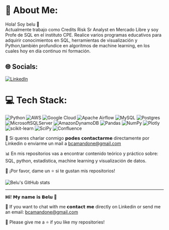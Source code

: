 # 💫 About Me:
Hola! Soy belu 👋
⁣⁣<br>⁣⁣Actualmente trabajo como  Credits Risk Sr Analyst en Mercado Libre y  soy Profe de SQL en el instituto CPE. Realice varios programas educativos para adquirir conocimientos en SQL, herramientas de visualización y Python,también profundice en algoritmos de machine learning, en los cuales hoy en día continuo mi formación.


## 🌐 Socials:
[![LinkedIn](https://img.shields.io/badge/LinkedIn-%230077B5.svg?logo=linkedin&logoColor=white)](https://linkedin.com/in/https://www.linkedin.com/in/mariabelencamandone/) 

# 💻 Tech Stack:
![Python](https://img.shields.io/badge/python-3670A0?style=for-the-badge&logo=python&logoColor=ffdd54) ![AWS](https://img.shields.io/badge/AWS-%23FF9900.svg?style=for-the-badge&logo=amazon-aws&logoColor=white) ![Google Cloud](https://img.shields.io/badge/Google%20Cloud-%234285F4.svg?style=for-the-badge&logo=google-cloud&logoColor=white) ![Apache Airflow](https://img.shields.io/badge/Apache%20Airflow-017CEE?style=for-the-badge&logo=Apache%20Airflow&logoColor=white) ![MySQL](https://img.shields.io/badge/mysql-%2300f.svg?style=for-the-badge&logo=mysql&logoColor=white) ![Postgres](https://img.shields.io/badge/postgres-%23316192.svg?style=for-the-badge&logo=postgresql&logoColor=white) ![MicrosoftSQLServer](https://img.shields.io/badge/Microsoft%20SQL%20Sever-CC2927?style=for-the-badge&logo=microsoft%20sql%20server&logoColor=white) ![AmazonDynamoDB](https://img.shields.io/badge/Amazon%20DynamoDB-4053D6?style=for-the-badge&logo=Amazon%20DynamoDB&logoColor=white) ![Pandas](https://img.shields.io/badge/pandas-%23150458.svg?style=for-the-badge&logo=pandas&logoColor=white) ![NumPy](https://img.shields.io/badge/numpy-%23013243.svg?style=for-the-badge&logo=numpy&logoColor=white) ![Plotly](https://img.shields.io/badge/Plotly-%233F4F75.svg?style=for-the-badge&logo=plotly&logoColor=white) ![scikit-learn](https://img.shields.io/badge/scikit--learn-%23F7931E.svg?style=for-the-badge&logo=scikit-learn&logoColor=white) ![SciPy](https://img.shields.io/badge/SciPy-%230C55A5.svg?style=for-the-badge&logo=scipy&logoColor=%white) ![Confluence](https://img.shields.io/badge/confluence-%23172BF4.svg?style=for-the-badge&logo=confluence&logoColor=white)



📧 Si queres charlar conmigo 𝗽𝗼𝗱𝗲𝘀 𝗰𝗼𝗻𝘁𝗮𝗰𝘁𝗮𝗿𝗺𝗲 directamente por Linkedin o enviarme un mail a bcamandone@gmail.com

📊 En mis repositorios vas a encontrar contenido teórico y práctico sobre: SQL, python, estadística, machine learning y visualización de datos. 

👏 ¡Por favor, dame un ⭐️ si te gustan mis repositorios!

![Belu's GitHub stats](https://github-readme-stats.vercel.app/api?username=bcamandone&show_icons=true&theme=radical)




----------------------------------------------------------------------------------------------------------------------------------------------------------------------

𝗛𝗶! 𝗠𝘆 𝗻𝗮𝗺𝗲 𝗶𝘀 𝗕𝗲𝗹𝘂 👋

📧 If you want to chat with me 𝗰𝗼𝗻𝘁𝗮𝗰𝘁 𝗺𝗲 directly on Linkedin or send me an email: bcamandone@gmail.com

👏 Please give me a ⭐️ if you like my repositories!


